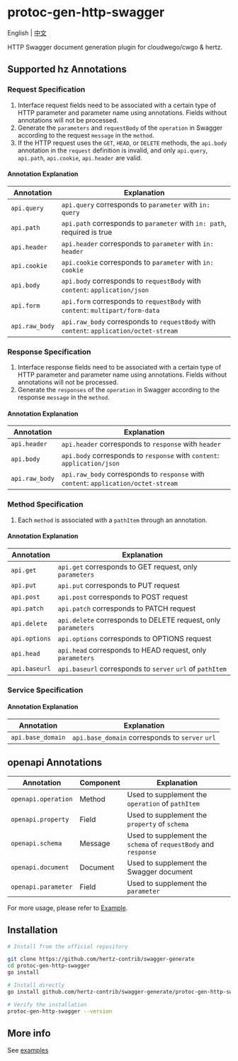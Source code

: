 # protoc-gen-http-swagger

English | [中文](README_CN.md)

HTTP Swagger document generation plugin for cloudwego/cwgo & hertz.

## Supported hz Annotations

### Request Specification

1. Interface request fields need to be associated with a certain type of HTTP parameter and parameter name using annotations. Fields without annotations will not be processed.
2. Generate the `parameters` and `requestBody` of the `operation` in Swagger according to the request `message` in the `method`.
3. If the HTTP request uses the `GET`, `HEAD`, or `DELETE` methods, the `api.body` annotation in the `request` definition is invalid, and only `api.query`, `api.path`, `api.cookie`, `api.header` are valid.

#### Annotation Explanation

| Annotation     | Explanation                                                                            |  
|----------------|----------------------------------------------------------------------------------------|
| `api.query`    | `api.query` corresponds to `parameter` with `in: query`                                |  
| `api.path`     | `api.path` corresponds to `parameter` with `in: path`, required is true                |
| `api.header`   | `api.header` corresponds to `parameter` with `in: header`                              |       
| `api.cookie`   | `api.cookie` corresponds to `parameter` with `in: cookie`                              |
| `api.body`     | `api.body` corresponds to `requestBody` with `content`: `application/json`             | 
| `api.form`     | `api.form` corresponds to `requestBody` with `content`: `multipart/form-data`          | 
| `api.raw_body` | `api.raw_body` corresponds to `requestBody` with `content`: `application/octet-stream` | 

### Response Specification

1. Interface response fields need to be associated with a certain type of HTTP parameter and parameter name using annotations. Fields without annotations will not be processed.
2. Generate the `responses` of the `operation` in Swagger according to the response `message` in the `method`.

#### Annotation Explanation

| Annotation     | Explanation                                                                         |  
|----------------|-------------------------------------------------------------------------------------|
| `api.header`   | `api.header` corresponds to `response` with `header`                                |
| `api.body`     | `api.body` corresponds to `response` with `content`: `application/json`             |
| `api.raw_body` | `api.raw_body` corresponds to `response` with `content`: `application/octet-stream` |

### Method Specification

1. Each `method` is associated with a `pathItem` through an annotation.

#### Annotation Explanation

| Annotation    | Explanation                                                   |  
|---------------|---------------------------------------------------------------|
| `api.get`     | `api.get` corresponds to GET request, only `parameters `      |
| `api.put`     | `api.put` corresponds to PUT request                          |
| `api.post`    | `api.post` corresponds to POST request                        |
| `api.patch`   | `api.patch` corresponds to PATCH request                      |
| `api.delete`  | `api.delete` corresponds to DELETE request, only `parameters` |
| `api.options` | `api.options` corresponds to OPTIONS request                  |
| `api.head`    | `api.head` corresponds to HEAD request, only `parameters`     |
| `api.baseurl` | `api.baseurl` corresponds to `server` `url` of `pathItem`     |

### Service Specification

#### Annotation Explanation

| Annotation        | Explanation                                     |  
|-------------------|-------------------------------------------------|
| `api.base_domain` | `api.base_domain` corresponds to `server` `url` |

## openapi Annotations

| Annotation          | Component | Explanation                                                     |  
|---------------------|-----------|-----------------------------------------------------------------|
| `openapi.operation` | Method    | Used to supplement the `operation` of `pathItem`                |
| `openapi.property`  | Field     | Used to supplement the `property` of `schema`                   |
| `openapi.schema`    | Message   | Used to supplement the `schema` of `requestBody` and `response` |
| `openapi.document`  | Document  | Used to supplement the Swagger document                         |
| `openapi.parameter` | Field     | Used to supplement the `parameter`                              |

For more usage, please refer to [Example](example/idl/hello.proto).

## Installation

```sh
# Install from the official repository

git clone https://github.com/hertz-contrib/swagger-generate
cd protoc-gen-http-swagger
go install

# Install directly
go install github.com/hertz-contrib/swagger-generate/protoc-gen-http-swagger@latest

# Verify the installation
protoc-gen-http-swagger --version
```

## More info

See [examples](example/idl/hello.proto)